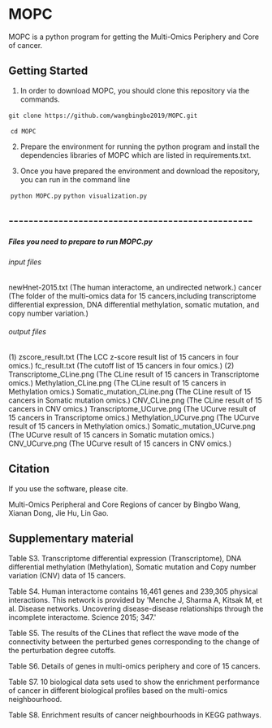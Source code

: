 # MOPC

MOPC is a python program for getting the Multi-Omics Periphery and Core of cancer.


## Getting Started

1. In order to download MOPC, you should clone this repository via the commands.

​       `git clone https://github.com/wangbingbo2019/MOPC.git`

​       `cd MOPC`

2. Prepare the environment for running the python program and install  the dependencies libraries of MOPC which are listed in requirements.txt.

3. Once you have prepared the environment and download the repository, you can run in the command line

​        `python MOPC.py` 
		`python visualization.py`

## -------------------------------------------------

##### Files you need to prepare to run MOPC.py

###### input files

newHnet-2015.txt (The human interactome, an undirected network.)
cancer (The folder of the multi-omics data for 15 cancers,including transcriptome differential expression, DNA differential methylation, somatic mutation, and copy number variation.)

###### output files

(1) zscore_result.txt 			(The LCC z-score result list of 15 cancers in four omics.)
	fc_result.txt 				(The cutoff list of 15 cancers in four omics.)
(2) Transcriptome_CLine.png 	(The CLine result of 15 cancers in Transcriptome omics.)
	Methylation_CLine.png		(The CLine result of 15 cancers in Methylation omics.)
	Somatic_mutation_CLine.png	(The CLine result of 15 cancers in Somatic mutation omics.)
	CNV_CLine.png				(The CLine result of 15 cancers in CNV omics.)
	Transcriptome_UCurve.png	(The UCurve result of 15 cancers in Transcriptome omics.)
	Methylation_UCurve.png		(The UCurve result of 15 cancers in Methylation omics.)
	Somatic_mutation_UCurve.png	(The UCurve result of 15 cancers in Somatic mutation omics.)
	CNV_UCurve.png				(The UCurve result of 15 cancers in CNV omics.)

## Citation

If you use the software, please cite.

Multi-Omics Peripheral and Core Regions of cancer by Bingbo Wang, Xianan Dong, Jie Hu, Lin Gao.

## Supplementary material

Table S3. Transcriptome differential expression (Transcriptome), DNA differential methylation (Methylation), Somatic mutation and Copy number variation (CNV) data of 15 cancers.

Table S4. Human interactome contains 16,461 genes and 239,305 physical interactions. This network is provided by 'Menche J, Sharma A, Kitsak M, et al. Disease networks. Uncovering disease-disease relationships through the incomplete interactome. Science 2015; 347.'

Table S5. The results of the CLines that reflect the wave mode of the connectivity between the perturbed genes corresponding to the change of the perturbation degree cutoffs. 

Table S6. Details of genes in multi-omics periphery and core of 15 cancers.

Table S7. 10 biological data sets used to show the enrichment performance of cancer in different biological profiles based on the multi-omics neighbourhood.

Table S8. Enrichment results of cancer neighbourhoods in KEGG pathways.
